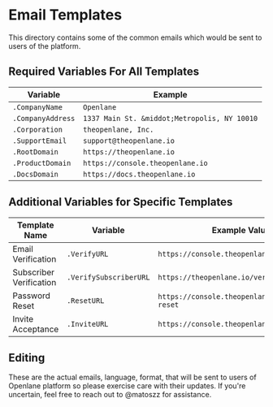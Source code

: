 # Email Templates

This directory contains some of the common emails which would be sent to users
of the platform.

## Required Variables For All Templates

| Variable          | Example                                      |
| ----------------- | -------------------------------------------- |
| `.CompanyName`    | `Openlane`                                   |
| `.CompanyAddress` | `1337 Main St. &middot;Metropolis, NY 10010` |
| `.Corporation`    | `theopenlane, Inc.`                          |
| `.SupportEmail`   | `support@theopenlane.io`                     |
| `.RootDomain`     | `https://theopenlane.io`                     |
| `.ProductDomain`  | `https://console.theopenlane.io`             |
| `.DocsDomain`     | `https://docs.theopenlane.io`                |

## Additional Variables for Specific Templates

| Template Name           | Variable               | Example Value                                   |
| ----------------------- | ---------------------- | ----------------------------------------------- |
| Email Verification      | `.VerifyURL`           | `https://console.theopenlane.io/verify`         |
| Subscriber Verification | `.VerifySubscriberURL` | `https://theopenlane.io/verify`                 |
| Password Reset          | `.ResetURL`            | `https://console.theopenlane.io/password-reset` |
| Invite Acceptance       | `.InviteURL`           | `https://console.theopenlane.io/invite`         |

## Editing

These are the actual emails, language, format, that will be sent to users of
Openlane platform so please exercise care with their updates. If you're
uncertain, feel free to reach out to @matoszz for assistance.
